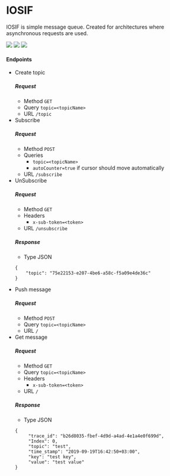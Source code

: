 # IOSIF

IOSIF is simple message queue. Created for architectures where asynchronous requests are used.  

![](https://img.shields.io/github/issues/KoDDrovosek/IOSIF) 
![](https://img.shields.io/github/release-date-pre/KoDDrovosek/IOSIF) 
![](https://img.shields.io/github/stars/KoDDrovosek/IOSIF) 

#### Endpoints

* Create topic
    ##### Request  
    * Method `GET`  
    * Query  `topic=<topicName>`  
    * URL   `/topic`
* Subscribe
    ##### Request
   * Method `POST`  
   * Queries 
        * `topic=<topicName>`
        * `autoCounter=true` if cursor should move automatically    
   * URL   `/subscribe`
* UnSubscribe
    ##### Request
   * Method `GET`  
   * Headers 
        * `x-sub-token=<token>`    
   * URL   `/unsubscribe`
    ##### Response
    * Type JSON  
    ```
    {
        "topic": "75e22153-e207-4be6-a58c-f5a09e4de36c"
    }
* Push message
    ##### Request
   * Method `POST`  
   * Query  `topic=<topicName>`      
   * URL   `/`
* Get message
    ##### Request
   * Method `GET` 
   * Query  `topic=<topicName>`       
   * Headers 
        * `x-sub-token=<token>`    
   * URL   `/`
    ##### Response
    * Type JSON    
    ```
    {
         "trace_id": "b26d8035-fbef-4d9d-a4ad-4e1a4e0f699d",  
         "Index": 0,  
         "topic": "test",  
         "time_stamp": "2019-09-19T16:42:50+03:00",  
         "key": "test key",   
         "value": "test value"  
    }      
